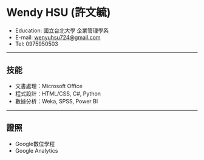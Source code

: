 # Wendy HSU (許文毓)
- Education: 國立台北大學 企業管理學系
- E-mail: wenyuhsu724@gmail.com
- Tel: 0975950503
---
## 技能
- 文書處理：Microsoft Office
- 程式設計：HTML/CSS, C#, Python
- 數據分析：Weka, SPSS, Power BI
---
## 證照
- Google數位學程
- Google Analytics
